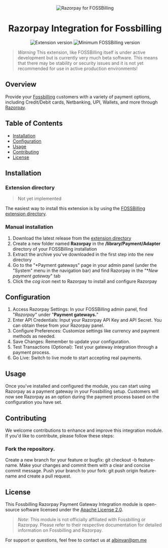 <div align="center">
  <img src="https://i.ibb.co/PD4nsgX/rzp-foss.png" alt="Razorpay for FOSSBilling">
  <h1>Razorpay Integration for Fossbilling</h1>
  <img src="http://extensions.fossbilling.org/api/extension/Razorpay/badges/version" alt="Extension version">
  <img src="http://extensions.fossbilling.org/api/extension/Razorpay/badges/min_fossbilling_version" alt="Minimum FOSSBilling version">
</div>

> *Warning*
> This extension, like FOSSBilling itself is under active development but is currently very much beta software. This means that there may be stability or security issues and it is not yet recommended for use in active production environments!


## Overview

Provide your [Fossbilling](https://fossbilling.org) customers with a variety of payment options, including Credit/Debit cards, Netbanking, UPI, Wallets, and more through [Razorpay](https://razorpay.com).

## Table of Contents
- [Installation](#installation)
- [Configuration](#configuration)
- [Usage](#usage)
- [Contributing](#contributing)
- [License](#license)

## Installation

### Extension directory
> Not yet implemented

The easiest way to install this extension is by using the [FOSSBilling extension directory](https://extensions.fossbilling.org/extension/Razorpay).

### Manual installation
1. Download the latest release from the [extension directory](https://extensions.fossbilling.org/extension/Razorpay)
2. Create a new folder named **Razorpay** in the **/library/Payment/Adapter** directory of your FOSSBilling installation
3. Extract the archive you've downloaded in the first step into the new directory
4. Go to the "*Payment gateways" page in your admin panel (under the "System" menu in the navigation bar) and find Razorpay in the "**New payment gateway*" tab
5. Click the *cog icon* next to Razorpay to install and configure Razorpay


## Configuration

1. Access Razorpay Settings: In your FOSSBilling admin panel, find "*Razorpay*" under "**Payment gateways.**"
1. Enter API Credentials: Input your Razorpay API Key and API Secret. You can obtain these from your Razorpay panel.
1. Configure Preferences: Customize settings like currency and payment methods as needed.
1. Save Changes: Remember to update your configuration.
1. Test Transactions (Optional): Test your gateway integration through a payment process.
1. Go Live: Switch to live mode to start accepting real payments.

## Usage
Once you've installed and configured the module, you can start using Razorpay as a payment gateway in your Fossbilling setup. Customers will now see Razorpay as an option during the payment process based on the configuration you have set.

## Contributing
We welcome contributions to enhance and improve this integration module. If you'd like to contribute, please follow these steps:

### Fork the repository.
Create a new branch for your feature or bugfix: git checkout -b feature-name.
Make your changes and commit them with a clear and concise commit message.
Push your branch to your fork: git push origin feature-name and create a pull request.

## License
This Fossbilling Razorpay Payment Gateway Integration module is open-source software licensed under the [Apache License 2.0](LICENSE).

> *Note*: This module is not officially affiliated with Fossbilling or Razorpay. Please refer to their respective documentation for detailed information on Fossbilling and Razorpay.

For support or questions, feel free to contact us at albinvar@pm.me